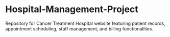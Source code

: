 # Hospital-Management-Project
Repository for Cancer Treatment Hospital website featuring patient records, appointment scheduling, staff management, and billing functionalities.
